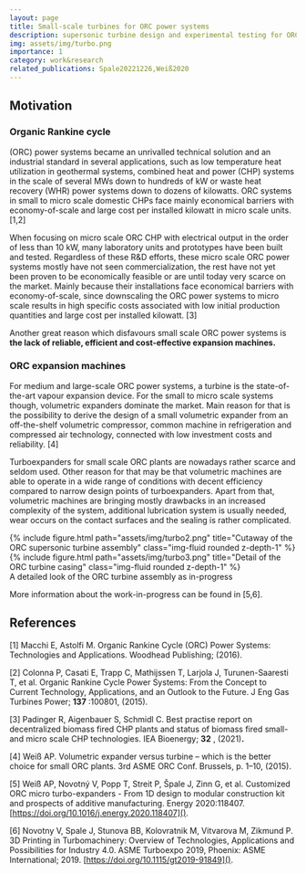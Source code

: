 ```yaml
---
layout: page
title: Small-scale turbines for ORC power systems
description: supersonic turbine design and experimental testing for ORC CHP system
img: assets/img/turbo.png
importance: 1
category: work&research
related_publications: Spale20221226,Weiß2020
---
```

## Motivation

### Organic Rankine cycle

(ORC) power systems became an unrivalled technical solution and an industrial standard in several applications, such as low temperature heat utilization in geothermal systems, combined heat and power (CHP) systems in the scale of several MWs down to hundreds of kW or waste heat recovery (WHR) power systems down to dozens of kilowatts. ORC systems in small to micro scale domestic CHPs face mainly economical barriers with economy-of-scale and large cost per installed kilowatt in micro scale units. [1,2]

When focusing on micro scale ORC CHP with electrical output in the order of less than 10 kW, many
laboratory units and prototypes have been built and tested. Regardless of these R&D efforts, these micro scale ORC power systems mostly have not seen commercialization, the rest have not yet been proven to be economically feasible or are until today very scarce on the market.  Mainly because their installations face economical barriers with economy-of-scale, since downscaling the ORC power systems to micro scale results in high specific costs associated with low initial production quantities and large cost per installed kilowatt. [3]

Another great reason which disfavours small scale ORC power systems is **the lack of reliable, efficient and cost-effective expansion machines.**

### ORC expansion machines

For medium and large-scale ORC power systems, a turbine is the state-of-the-art vapour expansion device. For the small to micro scale systems though, volumetric expanders dominate the market. Main reason for that is the possibility to derive the design of a small volumetric expander from an off-the-shelf volumetric compressor, common machine in refrigeration and compressed air technology, connected with low investment costs and reliability. [4]

Turboexpanders for small scale ORC plants are nowadays rather scarce and seldom used. Other reason for that may be that volumetric machines are able to operate in a wide range of conditions with decent efficiency compared to narrow design points of turboexpanders. Apart from that, volumetric machines are bringing mostly drawbacks in an increased complexity of the system, additional lubrication system is usually needed, wear occurs on the contact surfaces and the sealing is rather complicated.


<div class="row justify-content-sm-center">
    <div class="col-sm-8 mt-3 mt-md-0">
        {% include figure.html path="assets/img/turbo2.png" title="Cutaway of the ORC supersonic turbine assembly" class="img-fluid rounded z-depth-1" %}
    </div>
    <div class="col-sm-4 mt-3 mt-md-0">
        {% include figure.html path="assets/img/turbo3.png" title="Detail of the ORC turbine casing" class="img-fluid rounded z-depth-1" %}
    </div>
</div>
<div class="caption">
    A detailed look of the ORC turbine assembly as in-progress
</div>


More information about the work-in-progress can be found in [5,6].

## **References**

[1]        Macchi E, Astolfi M. Organic Rankine Cycle (ORC) Power Systems: Technologies and Applications. Woodhead Publishing; (2016).

[2]        Colonna P, Casati E, Trapp C, Mathijssen T, Larjola J, Turunen-Saaresti T, et al. Organic Rankine Cycle Power Systems: From the Concept to Current Technology, Applications, and an Outlook to the Future. J Eng Gas Turbines Power; **137** :100801, (2015).

[3]        Padinger R, Aigenbauer S, Schmidl C. Best practise report on decentralized biomass fired CHP plants and status of biomass fired small-and micro scale CHP technologies. IEA Bioenergy; **32** , (2021)**.**

[4]        Weiß AP. Volumetric expander versus turbine – which is the better choice for small ORC plants. 3rd ASME ORC Conf. Brussels, p. 1–10, (2015).

[5]      Weiß AP, Novotný V, Popp T, Streit P, Špale J, Zinn G, et al. Customized ORC micro turbo-expanders - From 1D design to modular construction kit and prospects of additive manufacturing. Energy 2020:118407. [https://doi.org/10.1016/j.energy.2020.118407]().

[6]      Novotny V, Spale J, Stunova BB, Kolovratnik M, Vitvarova M, Zikmund P. 3D Printing in Turbomachinery: Overview of Technologies, Applications and Possibilities for Industry 4.0. ASME Turboexpo 2019, Phoenix: ASME International; 2019. [https://doi.org/10.1115/gt2019-91849]().
